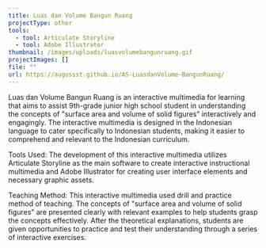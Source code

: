 ```yaml
---
title: Luas dan Volume Bangun Ruang
projectType: other
tools:
  - tool: Articulate Storyline
  - tool: Adobe Illustrator
thumbnail: /images/uploads/luasvolumebangunruang.gif
projectImages: []
file: ""
url: https://augussst.github.io/AS-LuasdanVolume-BangunRuang/
---
```

Luas dan Volume Bangun Ruang is an interactive multimedia for learning that aims to assist 9th-grade junior high school student in understanding the concepts of "surface area and volume of solid figures" interactively and engagingly. The interactive multimedia is designed in the Indonesian language to cater specifically to Indonesian students, making it easier to comprehend and relevant to the Indonesian curriculum.

Tools Used:
The development of this interactive multimedia utilizes Articulate Storyline as the main software to create interactive instructional multimedia and Adobe Illustrator for creating user interface elements and necessary graphic assets.

Teaching Method:
This interactive multimedia used drill and practice method of teaching. The concepts of "surface area and volume of solid figures" are presented clearly with relevant examples to help students grasp the concepts effectively. After the theoretical explanations, students are given opportunities to practice and test their understanding through a series of interactive exercises.
